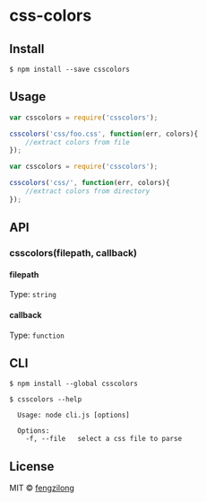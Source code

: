 # css-colors


## Install

```
$ npm install --save csscolors
```


## Usage

```js
var csscolors = require('csscolors');

csscolors('css/foo.css', function(err, colors){
	//extract colors from file
});
```

```js
var csscolors = require('csscolors');

csscolors('css/', function(err, colors){
	//extract colors from directory
});
```


## API

### csscolors(filepath, callback)

#### filepath
Type: `string`


#### callback

Type: `function`  



## CLI

```
$ npm install --global csscolors
```

```
$ csscolors --help

  Usage: node cli.js [options]

  Options:
    -f, --file   select a css file to parse
```


## License

MIT © [fengzilong](https://github.com/fengzilong)
